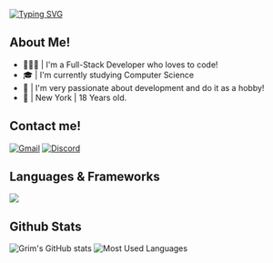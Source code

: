 <a href="https://git.io/typing-svg"><img src="https://readme-typing-svg.demolab.com?font=Kanit&weight=600&size=30&duration=1500&pause=1000&color=009BF7&random=false&width=435&lines=%F0%9F%99%8B%E2%80%8D%E2%99%82%EF%B8%8F+Welcome+To+My+Github!;%F0%9F%A7%91Vincent+Entoni%C4%87i;%F0%9F%A7%91%E2%80%8D%F0%9F%92%BB+Full-Stack+Developer+;%F0%9F%87%A6%F0%9F%87%B1++Albanian+%7C+%E2%98%AA%EF%B8%8F+Islam+%7C+%F0%9F%A7%93+19" alt="Typing SVG" /></a>

## About Me!

- 👨🏽‍💻 | I'm a Full-Stack Developer who loves to code! 
- 🎓 | I'm currently studying Computer Science
- 💖 | I'm very passionate about development and do it as a hobby!
- 🗽 | New York | 18 Years old.

## Contact me!
<p align = "left">
	<a href="mailto:hike.meadow580@eagereverest.com"><img src="https://files.catbox.moe/yt28hb.svg" alt = "Gmail"></a>
    <a href = "https://lookup.guru/342828797650927626"><img src = "https://files.catbox.moe/623ls3.svg" alt = "Discord"></a>
</p>


## Languages & Frameworks

<p align="left">
  <a href="https://skillicons.dev">
    <img src="https://skillicons.dev/icons?i=py,lua,js,ts,nodejs,mysql,mongodb,svelte,react,html,css,tailwind,vue,discordjs,haxe,jquery,swift">
  </a>
</p>

## Github Stats

![Grim's GitHub stats](https://github-readme-stats.vercel.app/api?username=grim-03&show_icons=true&theme=transparent)
![Most Used Languages](https://github-readme-stats.vercel.app/api/top-langs/?username=grim-03)
